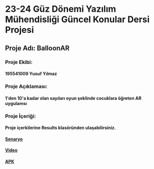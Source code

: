 # 23-24 Güz Dönemi Yazılım Mühendisliği Güncel Konular Dersi Projesi

## Proje Adı: BalloonAR

### Proje Ekibi: 
#### 195541009 Yusuf Yılmaz

### Proje Açıklaması:
#### 1'den 10'a kadar olan sayıları oyun şeklinde cocuklara öğreten AR uygulamsı

### Proje İçeriği: 
#### Proje içerkilerine Results klasöründen ulaşabilirsiniz.

#### [Senaryo](/BalloonAR/Results/senaryo.pdf)
#### [Video](/BalloonAR/Results/video.mp4)
#### [APK](/BalloonAR/Results/BallonAR.apk)

